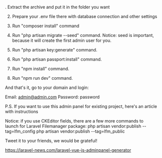 . Extract the archive and put it in the folder you want

2. Prepare your .env file there with database connection and other settings

3. Run "composer install" command

4. Run "php artisan migrate --seed" command. Notice: seed is important, because it will create the first admin user for you.

5. Run "php artisan key:generate" command.

6. Run "php artisan passport:install" command.

7. Run "npm install" command.

8. Run "npm run dev" command.

And that's it, go to your domain and login:

Email: admin@admin.com
Password: password

P.S. If you want to use this admin panel for existing project, here's an article with instructions

Notice: if you use CKEditor fields, there are a few more commands to launch for Laravel Filemanager package:
php artisan vendor:publish --tag=lfm_config
php artisan vendor:publish --tag=lfm_public

Tweet it to your friends, we would be grateful! 

https://laravel-news.com/laravel-vue-js-adminpanel-generator